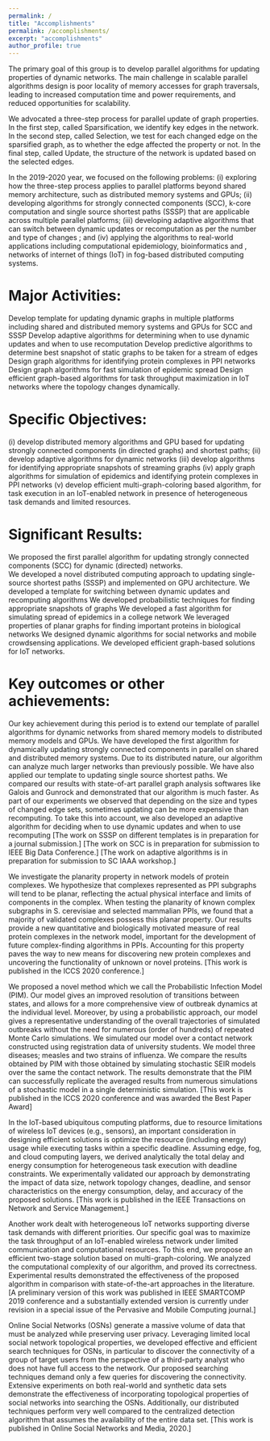 ```yaml
---
permalink: /
title: "Accomplishments"
permalink: /accomplishments/
excerpt: "accomplishments"
author_profile: true
---
```


The primary goal of this group is to develop parallel algorithms for updating properties of dynamic networks. The main challenge in scalable parallel algorithms design is poor locality of memory accesses for graph traversals, leading to increased computation time and power requirements, and reduced opportunities for scalability. 

We advocated a three-step process for parallel update of graph properties. In the first step, called Sparsification, we identify key edges in the network. In the second step, called Selection, we test for each changed edge on the sparsified graph, as to whether the edge affected the property or not. In the final step, called Update, the structure of the network is updated based on the selected edges.
 
In the 2019-2020 year, we focused on the following problems: (i) exploring how the three-step process applies to parallel platforms beyond shared memory architecture, such as distributed memory systems and GPUs; (ii) developing algorithms for strongly connected components (SCC), k-core computation and single source shortest paths (SSSP) that are applicable across multiple parallel platforms; (iii) developing adaptive algorithms that can switch between  dynamic updates or recomputation as per the number and type of changes ; and (iv) applying the algorithms to real-world applications including computational epidemiology, bioinformatics and , networks of internet of things (IoT) in fog-based distributed computing systems.

Major Activities:  
======

Develop template for updating dynamic graphs in multiple platforms including shared and distributed memory systems and GPUs for SCC and SSSP
Develop adaptive algorithms for determining when to use dynamic updates and when to use recomputation
Develop predictive algorithms to determine best snapshot of static graphs to be taken for a stream of edges
Design graph algorithms for identifying protein complexes in PPI networks
Design graph algorithms for fast simulation of epidemic spread 
Design efficient graph-based algorithms for task throughput maximization in IoT networks where the topology changes dynamically.
 
Specific Objectives: 
======
(i) develop distributed memory algorithms and GPU based for updating strongly connected components (in directed graphs) and shortest paths;
(ii) develop adaptive algorithms for dynamic networks
(iii) develop  algorithms for identifying appropriate snapshots of streaming graphs
(iv) apply graph algorithms for simulation of epidemics and identifying protein complexes in PPI networks
(v) develop efficient multi-graph-coloring based algorithm, for task execution in an IoT-enabled network in presence of heterogeneous task demands and limited resources. 

Significant Results: 
======
We proposed the first parallel algorithm for updating strongly connected components (SCC) for dynamic (directed) networks.  
We developed a novel distributed computing approach to updating single-source shortest paths (SSSP) and implemented on GPU architecture.
We developed a template for switching between dynamic updates and recomputing algorithms
We  developed probabilistic techniques for finding appropriate snapshots of graphs
We developed a fast algorithm for simulating spread of epidemics in a college network
We leveraged properties of planar graphs for finding important proteins in biological networks
We designed dynamic algorithms for social networks and mobile crowdsensing applications.
We developed efficient graph-based solutions for IoT networks. 

Key outcomes or other achievements: 
======


Our key achievement during this period is to extend our template of parallel algorithms for dynamic networks from shared memory models to distributed memory models and GPUs. We have developed the first algorithm for dynamically updating strongly connected components in parallel on shared and distributed memory systems. Due to its distributed nature, our algorithm can analyze much larger networks than previously possible. We have also applied our template to updating single source shortest paths. We compared our results with state-of-art parallel graph analysis softwares like Galois and Gunrock and demonstrated that our algorithm is much faster.
As part of our experiments we observed that depending on the size and types of changed edge sets, sometimes updating can be more expensive than recomputing. To take this into account, we also developed an adaptive algorithm for deciding when to use dynamic updates and when to use recomputing
[The work on SSSP on different templates is in preparation for a journal submission.]
[The work on SCC is  in preparation for submission to IEEE Big Data Conference.]
[The work on adaptive algorithms is  in preparation for submission to SC IAAA workshop.]

We investigate the planarity property in network models of protein complexes. We hypothesize that complexes represented as PPI subgraphs will tend to be planar, reflecting the actual physical interface and limits of components in the complex. When testing the planarity of known complex subgraphs in S. cerevisiae and selected mammalian PPIs, we found that a majority of validated complexes possess this planar property. Our  results provide a new quantitative and biologically motivated measure of real protein complexes in the network model, important for the development of future complex-finding algorithms in PPIs. Accounting for this property paves the way to new means for discovering new protein complexes and uncovering the functionality of unknown or novel proteins.
[This work is published in the ICCS 2020 conference.]

We proposed a novel method which we call the Probabilistic Infection Model (PIM). Our model gives an improved resolution of transitions between states, and allows for a more comprehensive view of outbreak dynamics at the individual level. Moreover, by using a probabilistic approach, our model gives a representative understanding of the overall trajectories of simulated outbreaks without the need for numerous (order of hundreds) of repeated Monte Carlo simulations.
We simulated our model over a contact network constructed using registration data of university students. We model three diseases; measles and two strains of influenza. We compare the results obtained by PIM with those obtained by simulating stochastic SEIR models over the same the contact network. The results demonstrate that the PIM can successfully replicate the averaged results from numerous simulations of a stochastic model in a single deterministic simulation.
[This work is published in the ICCS 2020 conference and was awarded the Best Paper Award]


In the IoT-based ubiquitous computing platforms, due to resource limitations of wireless IoT devices (e.g., sensors), an important consideration in designing efficient solutions is optimize the resource (including energy) usage while executing tasks within a specific deadline. Assuming edge, fog, and cloud computing layers, we derived analytically the total delay and energy consumption for heterogeneous task execution with deadline constraints. We experimentally validated our approach by demonstrating the impact of data size, network topology changes, deadline, and sensor characteristics on the energy consumption, delay, and accuracy of the proposed solutions.
[This work is published in the IEEE Transactions on Network and Service Management.]

Another work dealt with heterogeneous IoT networks supporting diverse task demands with different priorities. Our specific goal was to maximize the task throughput of an IoT-enabled wireless network  under limited communication and computational resources. To this end, we propose an efficient two-stage solution based on multi-graph-coloring. We analyzed  the computational complexity of our algorithm, and proved its correctness. Experimental results demonstrated the effectiveness of the proposed algorithm in comparison with state-of-the-art approaches in the literature.
[A preliminary version of this work was published in IEEE SMARTCOMP 2019 conference and a substantially extended version is currently under revision in a special issue of  the Pervasive and Mobile Computing journal.] 

Online Social Networks (OSNs) generate a massive volume of data that must be analyzed while preserving user privacy. Leveraging limited local social network topological properties, we developed effective and efficient search techniques for OSNs, in particular to discover the connectivity of a group of target users from the perspective of a third-party analyst who does not have full access to the network. Our proposed searching techniques demand only a few queries for discovering the connectivity. Extensive experiments on both real-world and synthetic data sets demonstrate the effectiveness of incorporating topological properties of social networks into searching the OSNs. Additionally, our distributed techniques perform very well compared to the centralized detection algorithm that assumes the availability of the entire data set.
[This work is published in Online Social Networks and Media, 2020.]
